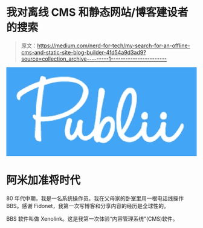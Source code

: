 # 我对离线 CMS 和静态网站/博客建设者的搜索

> 原文：<https://medium.com/nerd-for-tech/my-search-for-an-offline-cms-and-static-site-blog-builder-4fd54a9d3ad9?source=collection_archive---------1----------------------->

![](img/b7a60c90ee54de3b8e53ab067ac25db9.png)

# 阿米加准将时代

80 年代中期，我是一名系统操作员。我在父母家的卧室里用一根电话线操作 BBS。感谢 Fidonet，我第一次写博客和分享内容的经历是全球性的。

BBS 软件叫做 Xenolink。这是我第一次体验“内容管理系统”(CMS)软件。